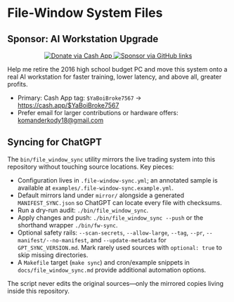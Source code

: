 # File-Window System Files

## Sponsor: AI Workstation Upgrade

<div align="center">

<a href="https://cash.app/$YaBoiBroke7567" target="_blank">
  <img src="https://img.shields.io/badge/Cash%20App-%24YaBoiBroke7567-00C244?style=for-the-badge" alt="Donate via Cash App" />
</a>
<a href="https://github.com/Kman182401/ai-trading-system#sponsor-ai-workstation-upgrade" target="_blank">
  <img src="https://img.shields.io/badge/Sponsor-AI%20Workstation%20Upgrade-ff69b4?style=for-the-badge&logo=github" alt="Sponsor via GitHub links" />
</a>

</div>

Help me retire the 2016 high school budget PC and move this system onto a real AI workstation for faster training, lower latency, and above all, greater profits.

- Primary: Cash App tag: `$YaBoiBroke7567` → https://cash.app/$YaBoiBroke7567
- Prefer email for larger contributions or hardware offers: komanderkody18@gmail.com

## Syncing for ChatGPT

The `bin/file_window_sync` utility mirrors the live trading system into this repository without touching source locations. Key pieces:

- Configuration lives in `.file-window-sync.yml`; an annotated sample is available at `examples/.file-window-sync.example.yml`.
- Default mirrors land under `mirror/` alongside a generated `MANIFEST_SYNC.json` so ChatGPT can locate every file with checksums.
- Run a dry-run audit: `./bin/file_window_sync`.
- Apply changes and push: `./bin/file_window_sync --push` or the shorthand wrapper `./bin/fw-sync`.
- Optional safety rails: `--scan-secrets`, `--allow-large`, `--tag`, `--pr`, `--manifest/--no-manifest`, and `--update-metadata` for `GPT_SYNC_VERSION.md`. Mark rarely used sources with `optional: true` to skip missing directories.
- A `Makefile` target (`make sync`) and cron/example snippets in `docs/file_window_sync.md` provide additional automation options.

The script never edits the original sources—only the mirrored copies living inside this repository.
